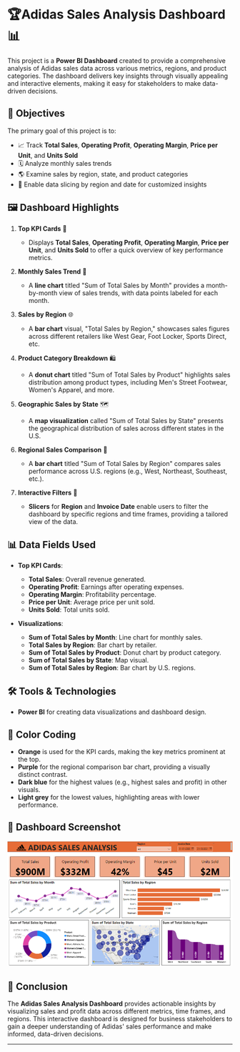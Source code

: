 # 🏆Adidas Sales Analysis Dashboard 📊

This project is a **Power BI Dashboard** created to provide a comprehensive analysis of Adidas sales data across various metrics, regions, and product categories. The dashboard delivers key insights through visually appealing and interactive elements, making it easy for stakeholders to make data-driven decisions.

## 🌟 Objectives

The primary goal of this project is to:

- 📈 Track **Total Sales**, **Operating Profit**, **Operating Margin**, **Price per Unit**, and **Units Sold**
- 🗓️ Analyze monthly sales trends
- 🌎 Examine sales by region, state, and product categories
- 🎯 Enable data slicing by region and date for customized insights

## 🖼️ Dashboard Highlights

1. **Top KPI Cards** 🎯  
   - Displays **Total Sales**, **Operating Profit**, **Operating Margin**, **Price per Unit**, and **Units Sold** to offer a quick overview of key performance metrics.

2. **Monthly Sales Trend** 📅  
   - A **line chart** titled "Sum of Total Sales by Month" provides a month-by-month view of sales trends, with data points labeled for each month.

3. **Sales by Region** 🌐  
   - A **bar chart** visual, "Total Sales by Region," showcases sales figures across different retailers like West Gear, Foot Locker, Sports Direct, etc.

4. **Product Category Breakdown** 🛍️  
   - A **donut chart** titled "Sum of Total Sales by Product" highlights sales distribution among product types, including Men's Street Footwear, Women's Apparel, and more.

5. **Geographic Sales by State** 🗺️  
   - A **map visualization** called "Sum of Total Sales by State" presents the geographical distribution of sales across different states in the U.S.

6. **Regional Sales Comparison** 📍  
   - A **bar chart** titled "Sum of Total Sales by Region" compares sales performance across U.S. regions (e.g., West, Northeast, Southeast, etc.).

7. **Interactive Filters** 🧩  
   - **Slicers** for **Region** and **Invoice Date** enable users to filter the dashboard by specific regions and time frames, providing a tailored view of the data.

## 📊 Data Fields Used

- **Top KPI Cards**:
  - **Total Sales**: Overall revenue generated.
  - **Operating Profit**: Earnings after operating expenses.
  - **Operating Margin**: Profitability percentage.
  - **Price per Unit**: Average price per unit sold.
  - **Units Sold**: Total units sold.

- **Visualizations**:
  - **Sum of Total Sales by Month**: Line chart for monthly sales.
  - **Total Sales by Region**: Bar chart by retailer.
  - **Sum of Total Sales by Product**: Donut chart by product category.
  - **Sum of Total Sales by State**: Map visual.
  - **Sum of Total Sales by Region**: Bar chart by U.S. regions.

## 🛠️ Tools & Technologies

- **Power BI** for creating data visualizations and dashboard design.

## 🎨 Color Coding

- **Orange** is used for the KPI cards, making the key metrics prominent at the top.
- **Purple** for the regional comparison bar chart, providing a visually distinct contrast.
- **Dark blue** for the highest values (e.g., highest sales and profit) in other visuals.
- **Light grey** for the lowest values, highlighting areas with lower performance.

## 📸 Dashboard Screenshot

![Dashboard Screenshot](./images/dashboard_screenshot.png)


## 📌 Conclusion

The **Adidas Sales Analysis Dashboard** provides actionable insights by visualizing sales and profit data across different metrics, time frames, and regions. This interactive dashboard is designed for business stakeholders to gain a deeper understanding of Adidas' sales performance and make informed, data-driven decisions.

---
